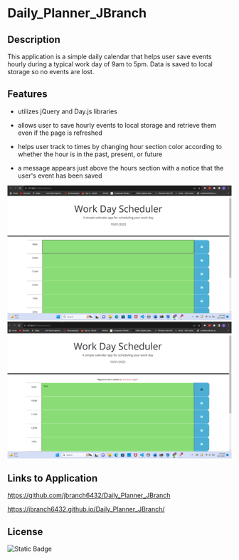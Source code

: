 # Daily_Planner_JBranch

## Description
This application is a simple daily calendar that helps user save events hourly during a typical work day of 9am to 5pm. Data is saved to local storage so no events are lost. 

## Features
* utilizes jQuery and Day.js libraries

* allows user to save hourly events to local storage and retrieve them even if the page is refreshed

* helps user track to times by changing hour section color according to whether the hour is in the past, present, or future

* a message appears just above the hours section with a notice that the user's event has been saved

![Daily Planner](/images/Screenshot%20(479).png)
![Alt text](/images/Screenshot%20(480).png)


## Links to Application
https://github.com/jbranch6432/Daily_Planner_JBranch

https://jbranch6432.github.io/Daily_Planner_JBranch/

## License
![Static Badge](https://img.shields.io/badge/MIT_License-blue)
